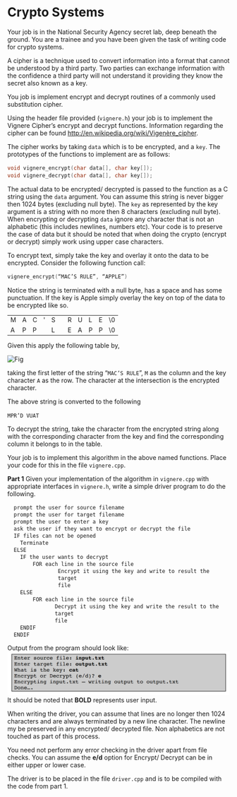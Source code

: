 Crypto Systems
===========

Your job is in the National Security Agency secret lab, deep beneath the ground. You are a
trainee and you have been given the task of writing code for crypto systems.

A cipher is a technique used to convert information into a format that cannot be understood by a third party. Two parties can exchange information with the confidence a third party will not understand it providing they know the secret also known as a key.

You job is implement encrypt and decrypt routines of a commonly used substitution cipher.

Using the header file provided (`vignere.h`) your job is to implement the Vignere Cipher’s
encrypt and decrypt functions. Information regarding the cipher can be found
http://en.wikipedia.org/wiki/Vigenère_cipher.

The cipher works by taking `data` which is to be encrypted, and a `key`. The prototypes of the
functions to implement are as follows:
```C++
void vignere_encrypt(char data[], char key[]);
void vignere_decrypt(char data[], char key[]);
```

The actual data to be encrypted/ decrypted is passed to the function as a C string using the `data` argument. You can assume this string is never bigger then 1024 bytes (excluding null byte). The `key` as represented by the key argument is a string with no more then 8 characters (excluding null byte). When encrypting or decrypting `data` ignore any character that is not an alphabetic (this includes newlines, numbers etc). Your code is to preserve the case of data but it should be noted that when doing the crypto (encrypt or decrypt) simply work using upper case characters. 

To encrypt text, simply take the key and overlay it onto the data to be encrypted. Consider the following function call:
```C++
vignere_encrypt(“MAC’S RULE”, “APPLE”)
```

Notice the string is terminated with a null byte, has a space and has some punctuation. If the key is Apple simply overlay the key on top of the data to be encrypted like so.
<table>
  <tr>
    <td>M</td><td>A</td><td>C</td><td>'</td><td>S</td><td> </td><td>R</td><td>U</td><td>L</td><td>E</td><td>\0</td>
  </tr>
  <tr>
    <td>A</td><td>P</td><td>P</td><td> </td><td>L</td><td> </td><td>E</td><td>A</td><td>P</td><td>P</td><td>\0</td>
  </tr>
</table>

Given this apply the following table by,

![Fig](https://en.wikipedia.org/wiki/Vigen%C3%A8re_cipher#/media/File:Vigen%C3%A8re_square_shading.svg)

taking the first letter of the string “`MAC’S RULE`”, `M` as the column and the key character `A` as
the row. The character at the intersection is the encrypted character.

The above string is converted to the following

`MPR’D VUAT`

To decrypt the string, take the character from the encrypted string along with the corresponding
character from the key and find the corresponding column it belongs to in the table.

Your job is to implement this algorithm in the above named functions. Place your code for this
in the file `vignere.cpp`.

**Part 1**
Given your implementation of the algorithm in `vignere.cpp` with appropriate interfaces in
`vignere.h`, write a simple driver program to do the following.

      prompt the user for source filename
      prompt the user for target filename
      prompt the user to enter a key
      ask the user if they want to encrypt or decrypt the file
      IF files can not be opened
        Terminate
      ELSE
        IF the user wants to decrypt
            FOR each line in the source file
                    Encrypt it using the key and write to result the
                    target
                    file
        ELSE
            FOR each line in the source file
                   Decrypt it using the key and write the result to the
                   target
                   file
        ENDIF
      ENDIF
      
Output from the program should look like:
![fig1](https://github.com/GoldOne/See-pei-pei/blob/master/fig_bed/crypt%20output.png)
It should be noted that **BOLD** represents user input.

When writing the driver, you can assume that lines are no longer then 1024 characters and are
always terminated by a new line character. The newline my be preserved in any encrypted/
decrypted file. Non alphabetics are not touched as part of this process.

You need not perform any error checking in the driver apart from file checks. You can assume
the **e/d** option for Encrypt/ Decrypt can be in either upper or lower case.

The driver is to be placed in the file `driver.cpp` and is to be compiled with the code from
part 1.
